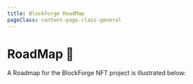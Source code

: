 ```yaml
---
title: BlockForge RoadMap
pageClass: content-page-class-general
---
```


# RoadMap :rocket:

A Roadmap for the BlockForge NFT project is illustrated below:

<counter/>
